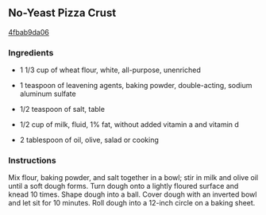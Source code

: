 ## No-Yeast Pizza Crust

[4fbab9da06](http://allrecipes.com/recipe/no-yeast-pizza-crust/)

### Ingredients

 - 1 1/3 cup of wheat flour, white, all-purpose, unenriched

 - 1 teaspoon of leavening agents, baking powder, double-acting, sodium aluminum sulfate

 - 1/2 teaspoon of salt, table

 - 1/2 cup of milk, fluid, 1% fat, without added vitamin a and vitamin d

 - 2 tablespoon of oil, olive, salad or cooking

### Instructions

Mix flour, baking powder, and salt together in a bowl; stir in milk and olive oil until a soft dough forms. Turn dough onto a lightly floured surface and knead 10 times. Shape dough into a ball. Cover dough with an inverted bowl and let sit for 10 minutes. Roll dough into a 12-inch circle on a baking sheet.